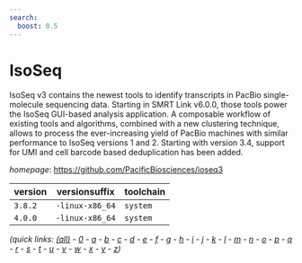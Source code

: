 ```yaml
---
search:
  boost: 0.5
---
```

# IsoSeq

IsoSeq v3 contains the newest tools to identify transcripts  in PacBio single-molecule sequencing data. Starting in SMRT  Link v6.0.0, those tools power the IsoSeq GUI-based analysis  application. A composable workflow of existing tools and  algorithms, combined with a new clustering technique, allows  to process the ever-increasing yield of PacBio machines with  similar performance to IsoSeq versions 1 and 2. Starting with  version 3.4, support for UMI and cell barcode based  deduplication has been added.

*homepage*: <https://github.com/PacificBiosciences/ioseq3>

version | versionsuffix | toolchain
--------|---------------|----------
``3.8.2`` | ``-linux-x86_64`` | ``system``
``4.0.0`` | ``-linux-x86_64`` | ``system``


*(quick links: [(all)](../index.md) - [0](../0/index.md) - [a](../a/index.md) - [b](../b/index.md) - [c](../c/index.md) - [d](../d/index.md) - [e](../e/index.md) - [f](../f/index.md) - [g](../g/index.md) - [h](../h/index.md) - [i](../i/index.md) - [j](../j/index.md) - [k](../k/index.md) - [l](../l/index.md) - [m](../m/index.md) - [n](../n/index.md) - [o](../o/index.md) - [p](../p/index.md) - [q](../q/index.md) - [r](../r/index.md) - [s](../s/index.md) - [t](../t/index.md) - [u](../u/index.md) - [v](../v/index.md) - [w](../w/index.md) - [x](../x/index.md) - [y](../y/index.md) - [z](../z/index.md))*

